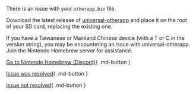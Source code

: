 There is an issue with your `otherapp.bin` file. 

Download the latest release of [universal-otherapp](https://github.com/TuxSH/universal-otherapp/releases/latest) and place it on the root of your SD card, replacing the existing one.

If you have a Taiwanese or Mainland Chinese device (with a T or C in the version string), you may be encountering an issue with universal-otherapp. Join the Nintendo Homebrew server for assistance.

[Go to Nintendo Homebrew (Discord)](https://discord.gg/MWxPgEp){ .md-button }

[Issue was resolved](/troubleshoot/issue/success){ .md-button }

[Issue not resolved](/troubleshoot/issue/failure){ .md-button }
